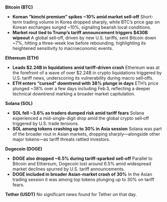 **Bitcoin (BTC)**

- **Korean “kimchi premium” spikes ~10% amid market sell‑off**
   Short-term trading volume in Korea dropped sharply, while BTC’s price gap on Korean exchanges surged ~10%, signaling bearish local conditions.
- **Market rout tied to Trump’s tariff announcement triggers $430B wipeout**
   A global sell‑off, driven by new U.S. tariffs, sent Bitcoin down ~7%, hitting a three-week low before rebounding, highlighting its heightened sensitivity to macroeconomic events.

**Ethereum (ETH)**

- **Leads $2.24B in liquidations amid tariff‑driven crash**
   Ethereum was at the forefront of a wave of over $2.24B in crypto liquidations triggered by U.S. tariff news, underscoring its vulnerability during macro sell‑offs.
- **ETH enters “cursed” downtrend with 38% plunge in days**
   ETH’s price plunged ~38% over a few days including Feb 3, reflecting a deeper technical downtrend marking a broader market capitulation.

**Solana (SOL)**

- **SOL fell ~3.6% as traders dumped risk amid tariff fears**
   Solana experienced a mid-single-digit drop amid the global crypto sell‑off triggered by U.S. trade tensions.
- **SOL among tokens crashing up to 30% in Asia session**
   Solana was part of the broader rout in Asian markets, dropping sharply—alongside other major tokens—as tariff threats rattled investors.

**Dogecoin (DOGE)**

- **DOGE also dropped ~6.5% during tariff‑sparked sell‑off**
   Parallel to Bitcoin and Ethereum, Dogecoin lost around 6.5% amid widespread market declines spurred by U.S. tariff announcements.
- **DOGE included in broader Asian-market crash of 30%**
   In the Asian trading session it was among top tokens plunging up to 30% on tariff fears.

**Tether (USDT)**
 No significant news found for Tether on that day.